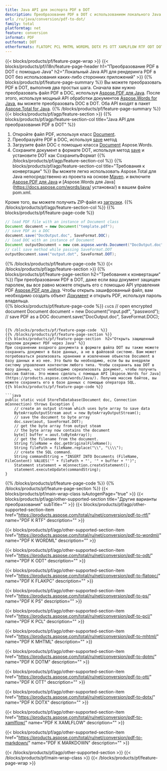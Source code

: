 ```yaml
---
title: Java API для экспорта PDF в DOT
description: Преобразование PDF в DOT с использованием локального Java API
url: /ru/java/conversion/pdf-to-dot/
family: total
platformtag: net
feature: conversion
informat: PDF
outformat: DOT
otherformats: FLATOPC PCL MHTML WORDML DOTX PS OTT XAMLFLOW RTF ODT DOT MARKDOWN
---
```

{{< blocks/products/pf/feature-page-wrap >}}
{{< blocks/products/pf/i18n/feature-page-header h1="Преобразование PDF в DOT с помощью Java" h2="Локальный Java API для рендеринга PDF в DOT без использования каких-либо сторонних приложений" >}}
{{% blocks/products/pf/feature-page-summary %}}
Вы можете преобразовать PDF в DOT, выполнив два простых шага. Сначала вам нужно преобразовать файл PDF в DOC, используя [Aspose.PDF для Java](https://products.aspose.com/pdf/java/). После этого, используя мощный API обработки документов [Aspose.Words for Java](https://products.aspose.com/words/java/), вы можете преобразовать DOC в DOT. Оба API входят в пакет [Aspose.Total for Java](https://products.aspose.com/total/java/).
{{% /blocks/products/pf/feature-page-summary  %}}
{{< blocks/products/pf/agp/feature-section >}}
{{% blocks/products/pf/agp/feature-section-col title="Java API для преобразования PDF в DOT" %}}
1. Откройте файл PDF, используя класс [Document](https://apireference.aspose.com/pdf/java/com.aspose.pdf/Document).
2. Преобразуйте PDF в DOC, используя [save](https://apireference.aspose.com/pdf/java/com.aspose.pdf/Document#save-java.lang.String-com.aspose.pdf.SaveOptions- ) метод
3. Загрузите файл DOC с помощью класса [Document](https://apireference.aspose.com/words/java/com.aspose.words/Document) Aspose.Words.
4. Сохраните документ в формате DOT, используя метод [save](https://apireference.aspose.com/words/java/com.aspose.words/Document#save(java.lang.String,int)) и установите DOT как СохранитьФормат
{{% /blocks/products/pf/agp/feature-section-col %}}
{{% blocks/products/pf/agp/feature-section-col title="Требования к конвертации" %}}
Вы можете легко использовать Aspose.Total для Java непосредственно из проекта на основе [Maven](https://repository.aspose.com/webapp/#/artifacts/browse/tree/General/repo/com/aspose/aspose-total). и включите [Aspose.PDF для Java](https://docs.aspose.com/pdf/java/installation/) и [Aspose.Words для Java](https://docs.aspose.com/words/java/ установка/) в вашем файле pom.xml.

Кроме того, вы можете получить ZIP-файл из [загрузки](https://downloads.aspose.com/total/java).
{{% /blocks/products/pf/agp/feature-section-col %}}
{{% blocks/products/pf/feature-page-code %}}

```java
// load PDF file with an instance of Document class
Document document = new Document("template.pdf");
// save PDF as a DOC 
document.save("DocOutput.doc", SaveFormat.DOC); 
// load DOC with an instance of Document
Document outputDocument = new com.aspose.words.Document("DocOutput.doc");
// call save method while passing SaveFormat.DOT
outputDocument.save("output.dot", SaveFormat.DOT);   
```

{{% /blocks/products/pf/feature-page-code %}}
{{< /blocks/products/pf/agp/feature-section >}}
{{% blocks/products/pf/feature-page-section  h2="Требования к конвертации" %}}
При преобразовании PDF в DOT, даже если ваш документ защищен паролем, вы все равно можете открыть его с помощью API управления PDF [Aspose.PDF для Java](https://docs.aspose.com/pdf/java/installation/). Чтобы открыть зашифрованный файл, вам необходимо создать объект [Документ](https://apireference.aspose.com/pdf/java/com.aspose.pdf/Document) и открыть PDF, используя пароль владельца.  
{{% blocks/products/pf/feature-page-code %}}
```cs```cs
// open encrypted document
Document document = new Document("input.pdf", "password");
// save PDF as a DOC 
document.save("DocOutput.doc", SaveFormat.DOC);
```

{{% /blocks/products/pf/feature-page-code  %}}
{{% /blocks/products/pf/feature-page-section %}}
{{% blocks/products/pf/feature-page-section  h2="Открыть защищенный паролем документ PDF через Java" %}}
При сохранении входного документа в формате файла DOT вы также можете сохранить документ в базе данных, а не в файловой системе. Вам может потребоваться реализовать хранение и извлечение объектов Document в базу данных и из нее. Это было бы необходимо, если бы вы внедряли систему управления контентом любого типа. Чтобы сохранить ваш DOT в базу данных, часто необходимо сериализовать документ, чтобы получить массив байтов. Это можно сделать с помощью API [Aspose.Words for Java](https://products.aspose.com/words/Java/). Получив массив байтов, вы можете сохранить его в базе данных с помощью оператора SQL. 
{{% blocks/products/pf/feature-page-code %}}

```java
public static void StoreToDatabase(Document doc, Connection mConnection) throws Exception {
    // create an output stream which uses byte array to save data
    ByteArrayOutputStream aout = new ByteArrayOutputStream();
    // save the document to byte array
    doc.save(aout, SaveFormat.DOT);
    // get the byte array from output steam
    // the byte array now contains the document
    byte[] buffer = aout.toByteArray();
    // get the filename from the document.
    String fileName = doc.getOriginalFileName();
    String filePath = fileName.replace("\\", "\\\\");
    // create the SQL command.
    String commandString = "INSERT INTO Documents (FileName, FileContent) VALUES('" + filePath + "', '" + buffer + "')";
    Statement statement = mConnection.createStatement();
    statement.executeUpdate(commandString);
}  
```

{{% /blocks/products/pf/feature-page-code  %}}
{{% /blocks/products/pf/feature-page-section %}}
{{< blocks/products/pf/main-wrap-class isAutogenPage="true" >}}
{{< blocks/products/pf/agp/other-supported-section title="Другие варианты преобразования" subTitle="" >}}
{{< blocks/products/pf/agp/other-supported-section-item href="https://products.aspose.com/total/ru/net/conversion/pdf-to-rtf/" name="PDF К RTF" description="" >}}

{{< blocks/products/pf/agp/other-supported-section-item href="https://products.aspose.com/total/ru/net/conversion/pdf-to-wordml/" name="PDF К WORDML" description="" >}}

{{< blocks/products/pf/agp/other-supported-section-item href="https://products.aspose.com/total/ru/net/conversion/pdf-to-odt/" name="PDF К ODT" description="" >}}

{{< blocks/products/pf/agp/other-supported-section-item href="https://products.aspose.com/total/ru/net/conversion/pdf-to-flatopc/" name="PDF К FLAКPC" description="" >}}

{{< blocks/products/pf/agp/other-supported-section-item href="https://products.aspose.com/total/ru/net/conversion/pdf-to-ps/" name="PDF К PS" description="" >}}

{{< blocks/products/pf/agp/other-supported-section-item href="https://products.aspose.com/total/ru/net/conversion/pdf-to-pcl/" name="PDF К PCL" description="" >}}

{{< blocks/products/pf/agp/other-supported-section-item href="https://products.aspose.com/total/ru/net/conversion/pdf-to-mhtml/" name="PDF К MHTML" description="" >}}

{{< blocks/products/pf/agp/other-supported-section-item href="https://products.aspose.com/total/ru/net/conversion/pdf-to-dotm/" name="PDF К DOTM" description="" >}}

{{< blocks/products/pf/agp/other-supported-section-item href="https://products.aspose.com/total/ru/net/conversion/pdf-to-ott/" name="PDF К OTT" description="" >}}

{{< blocks/products/pf/agp/other-supported-section-item href="https://products.aspose.com/total/ru/net/conversion/pdf-to-dotx/" name="PDF К DOTX" description="" >}}

{{< blocks/products/pf/agp/other-supported-section-item href="https://products.aspose.com/total/ru/net/conversion/pdf-to-xamlflow/" name="PDF К XAMLFLOW" description="" >}}

{{< blocks/products/pf/agp/other-supported-section-item href="https://products.aspose.com/total/ru/net/conversion/pdf-to-markdown/" name="PDF К MARKDOWN" description="" >}}


{{< /blocks/products/pf/agp/other-supported-section >}}
{{< /blocks/products/pf/main-wrap-class >}}
{{< /blocks/products/pf/feature-page-wrap >}}